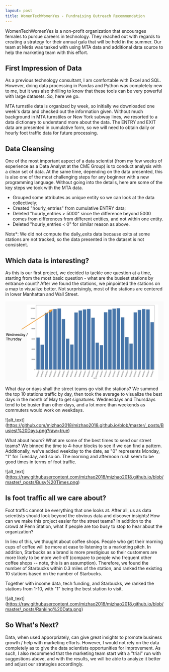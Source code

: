 ```yaml
---
layout: post
title: WomenTechWomenYes - Fundraising Outreach Recommendation
---
```


WomenTechWomenYes is a non-profit organization that encourages females to pursue careers in technology. They reached out with regards to creating a strategy for their annual gala that will be held in the summer. Our team at Metis was tasked with using MTA data and additional data source to help the marketing team with this effort. 

## First Impression of Data
As a previous technology consultant, I am comfortable with Excel and SQL. However, doing data processing in Pandas and Python was completely new to me, but it was also thrilling to know that these tools can be very powerful with large datasets. So, here we go. 

MTA turnstile data is organized by week, so initially we downloaded one week's data and checked out the information given. Without much background in MTA turnstiles or New York subway lines, we resorted to a data dictionary to understand more about the data. The ENTRY and EXIT data are presented in cumulative form, so we will need to obtain daily or hourly foot traffic data for future processing. 

## Data Cleansing
One of the most important aspect of a data scientist (from my few weeks of experience as a Data Analyst at the CME Group) is to conduct analysis with a clean set of data. At the same time, depending on the data presented, this is also one of the most challenging steps for any beginner with a new programming language. Without going into the details, here are some of the key steps we took with the MTA data. 
* Grouped some attributes as unique entity so we can look at the data collectively;
* Created "hourly_entries" from cumulative ENTRY data;
* Deleted "hourly_entries > 5000" since the difference beyond 5000 comes from differences from different entities, and not within one entity.
* Deleted "hourly_entries < 0" for similar reason as above. 

Note*: We did not compute the daily_exits data because exits at some stations are not tracked, so the data presented in the dataset is not consistent. 

## Which data is interesting?
As this is our first project, we decided to tackle one question at a time, starting from the most basic question - what are the busiest stations by entrance count? 
After we found the stations, we pinpointed the stations on a map to visualize better. Not surprisingly, most of the stations are centered in lower Manhattan and Wall Street. 

![alt text](https://raw.githubusercontent.com/mizhao2018/mizhao2018.github.io/master/_posts/Busiest%20Days.png)

What day or days shall the street teams go visit the stations? We summed the top 10 stations traffic by day, then took the average to visualize the best days in the month of May to get signatures. Wednesdays and Thursdays tend to be busier than other days, and a lot more than weekends as commuters would work on weekdays. 

![alt_text] (https://github.com/mizhao2018/mizhao2018.github.io/blob/master/_posts/Busiest%20Days.png?raw=true)

What about hours? What are some of the best times to send our street teams? We binned the time to 4-hour blocks to see if we can find a pattern. Additionally, we've added weekday to the date, as "0" represents Monday, "1" for Tuesday, and so on. The morning and afternoon rush seem to be good times in terms of foot traffic. 

![alt_text] (https://raw.githubusercontent.com/mizhao2018/mizhao2018.github.io/blob/master/_posts/Busy%20Times.png)


## Is foot traffic all we care about? 
Foot traffic cannot be everything that one looks at. After all, us as data scientists should look beyond the obvious data and discover insights! How can we make this project easier for the street teams? In addition to the crowd at Penn Station, what if people are too busy to stop to hear about the organization? 

In lieu of this, we thought about coffee shops. People who get their morning cups of coffee will be more at ease to listening to a marketing pitch. In addition, Starbucks as a brand is more prestigious so their customers are more likely to be more well-off (compare to people who frequent other coffee shops -- note, this is an assumption). Therefore, we found the number of Starbucks within 0.3 miles of the station, and ranked the existing 10 stations based on the number of Starbucks. 

Together with income data, tech funding, and Starbucks, we ranked the stations from 1-10, with "1" being the best station to visit. 

![alt_text] (https://raw.githubusercontent.com/mizhao2018/mizhao2018.github.io/blob/master/_posts/Ranking%20Data.png)

## So What's Next? 
Data, when used apporpriately, can give great insights to promote business growth / help with marketing efforts. However, I would not rely on the data completely as to give the data scientists opportunities for improvement. As such, I also recommend that the marketing team start with a "trial" run with suggestions above, and with the results, we will be able to analyze it better and adjust our strategies accordingly. 


